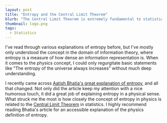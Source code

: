 ```yaml
---
layout: post
title: "Entropy and the Central Limit Theorem"
blurb: "The Central Limit Theorem is extremely fundamental to statistics, but it's so fundamental that it pops up in other places, like physics, too."
thumbnail: logo.png
tags: 
  - Statistics
---
```


I've read through various explanations of entropy before, but I've mostly only understood the concept in the domain of information theory, where entropy is a measure of how dense an information representation is. When it comes to the physics concept, I could only regurgitate basic statements like "The entropy of the universe always increases" without much deep understanding.

I recently came across [Aatish Bhatia's great explanation of entropy](https://aatishb.github.io/entropy/), and all that changed. Not only did the article keep my attention with a nice humorous touch, it did a great job of explaining entropy in a physical sense. What struck me the most is how closely the concept of entropy in physics is related to the [Central Limit Theorem](http://www.datajourneyman.com/2015/01/26/Basic-Continuous-Distributions.html#the-central-limit-theorem) in statistics. I highly recommend reading Bhatia's article for an accessible explanation of the physics definition of entropy.
